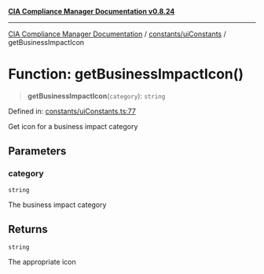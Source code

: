 [**CIA Compliance Manager Documentation v0.8.24**](../../../README.md)

***

[CIA Compliance Manager Documentation](../../../modules.md) / [constants/uiConstants](../README.md) / getBusinessImpactIcon

# Function: getBusinessImpactIcon()

> **getBusinessImpactIcon**(`category`): `string`

Defined in: [constants/uiConstants.ts:77](https://github.com/Hack23/cia-compliance-manager/blob/8f5d084752ccee354557e96bf8b49239fb671c91/src/constants/uiConstants.ts#L77)

Get icon for a business impact category

## Parameters

### category

`string`

The business impact category

## Returns

`string`

The appropriate icon
